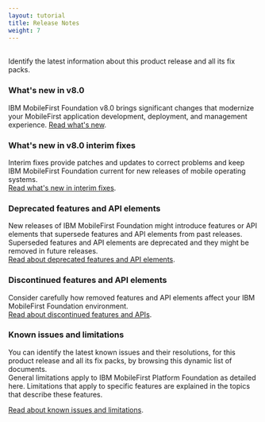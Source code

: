 ```yaml
---
layout: tutorial
title: Release Notes
weight: 7
---
```

<br/>
Identify the latest information about this product release and all its fix packs.

### What's new in v8.0
IBM MobileFirst Foundation v8.0 brings significant changes that modernize your MobileFirst application development, deployment, and management experience. [Read what's new](whats-new/).

### What's new in v8.0 interim fixes
Interim fixes provide patches and updates to correct problems and keep IBM MobileFirst Foundation current for new releases of mobile operating systems.  
[Read what's new in interim fixes](interim-fixes).

### Deprecated features and API elements
New releases of IBM MobileFirst Foundation might introduce features or API elements that supersede features and API elements from past releases. Superseded features and API elements are deprecated and they might be removed in future releases.  
[Read about deprecated features and API elements](deprecated-discontinued).

### Discontinued features and API elements
Consider carefully how removed features and API elements affect your IBM MobileFirst Foundation environment.  
[Read about discontinued features and APIs](deprecated-discontinued).

### Known issues and limitations
You can identify the latest known issues and their resolutions, for this product release and all its fix packs, by browsing this dynamic list of documents.  
General limitations apply to IBM MobileFirst Platform Foundation as detailed here. Limitations that apply to specific features are explained in the topics that describe these features.  

[Read about known issues and limitations](known-issues-limitations).


